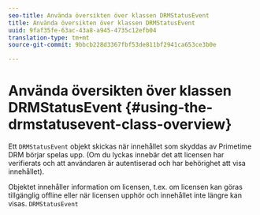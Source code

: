 ```yaml
---
seo-title: Använda översikten över klassen DRMStatusEvent
title: Använda översikten över klassen DRMStatusEvent
uuid: 9faf35fe-63ac-43a8-a945-4735c12efb04
translation-type: tm+mt
source-git-commit: 9bbcb228d3367fbf53de811bf2941ca653ce3b0e

---
```



# Använda översikten över klassen DRMStatusEvent {#using-the-drmstatusevent-class-overview}

Ett `DRMStatusEvent` objekt skickas när innehållet som skyddas av Primetime DRM börjar spelas upp. (Om du lyckas innebär det att licensen har verifierats och att användaren är autentiserad och har behörighet att visa innehållet).

Objektet innehåller information om licensen, t.ex. om licensen kan göras tillgänglig offline eller när licensen upphör och innehållet inte längre kan visas. `DRMStatusEvent`
